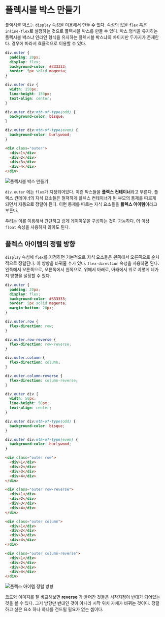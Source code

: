 # 플렉시블 박스 만들기
플렉시블 박스는 `display` 속성을 이용해서 만들 수 있다. 속성의 값을 `flex` 혹은 `inline-flex`로 설정하는 것으로 플렉시블 박스를 만들 수 있다. 박스 형식을 유지하는 플렉시블 박스냐 인라인 형식을 유지하는 플렉시블 박스냐의 차이지만 두가지가 존재한다. 경우에 따라서 효율적으로 이용할 수 있다.

```css
div.outer {
  padding: 20px;
  display: flex;
  background-color: #333333;
  border: 5px solid magenta;
}

div.outer div {
  width: 150px;
  line-height: 150px;
  text-align: center;
}

div.outer div:nth-of-type(odd) {
  background-color: bisque;
}

div.outer div:nth-of-type(even) {
  background-color: burlywood;
}
```

```html
<div class="outer">
  <div>1</div>
  <div>2</div>
  <div>3</div>
  <div>4</div>
</div>
```

![플렉시블 박스 만들기](https://drive.google.com/uc?export=view&id=1X2k9HO9EHkXp_G4IpISqwqTLIwXSUT9B)

`div.outer` 에는 `flex`가 지정되어있다. 이런 박스들을 **플렉스 컨테이너**라고 부른다. 플렉스 컨테이너의 자식 요소들은 철저하게 플렉스 컨테이너가 된 부모의 통제를 따르게 되면서 자동으로 정렬이 된다. 이런 통제를 따르는 자식 요소들을 **플렉스 아이템**이라고 부른다.

우리는 이를 이용해서 간단하고 쉽게 레이아웃을 구성하는 것이 가능하다. 더 이상 `float` 속성을 사용하지 않아도 된다.

## 플렉스 아이템의 정렬 방향
`display` 속성에 `flex`를 지정하면 기본적으로 자식 요소들은 왼쪽에서 오른쪽으로 순차적으로 정렬된다. 이 방향을 바꿔줄 수가 있다. `flex-direction` 속성을 사용하면 된다. 왼쪽에서 오른쪽으로, 오른쪽에서 왼쪽으로, 위에서 아래로, 아래에서 위로 이렇게 네가지 방향을 설정할 수 있다.

```css
div.outer {
  padding: 20px;
  display: flex;
  background-color: #333333;
  border: 5px solid magenta;
  margin-bottom: 20px;
}

div.outer.row {
  flex-direction: row;
}

div.outer.row-reverse {
  flex-direction: row-reverse;
}

div.outer.column {
  flex-direction: column;
}

div.outer.column-reverse {
  flex-direction: column-reverse;
}

div.outer div {
  width: 50px;
  line-height: 50px;
  text-align: center;
}

div.outer div:nth-of-type(odd) {
  background-color: bisque;
}

div.outer div:nth-of-type(even) {
  background-color: burlywood;
}
```

```html
<div class="outer row">
  <div>1</div>
  <div>2</div>
  <div>3</div>
  <div>4</div>
</div>

<div class="outer row-reverse">
  <div>1</div>
  <div>2</div>
  <div>3</div>
  <div>4</div>
</div>

<div class="outer column">
  <div>1</div>
  <div>2</div>
  <div>3</div>
  <div>4</div>
</div>

<div class="outer column-reverse">
  <div>1</div>
  <div>2</div>
  <div>3</div>
  <div>4</div>
</div>
```

![플렉스 아이템 정렬 방향](https://drive.google.com/uc?export=view&id=1m2VBXfg6vyyJJqR214VAj5sFc7SqQYf3)

코드와 이미지를 잘 비교해보면 **reverse** 가 들어간 것들은 시작지점이 반대가 되어있는 것을 볼 수 있다. 그저 방향만 반대인 것이 아니라 시작 위치 자체가 바뀌는 것이다. 정렬하고 싶은 요소 하나 하나를 건드릴 필요가 없는 셈이다.
